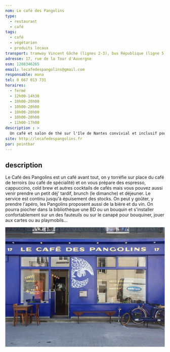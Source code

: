 ```yaml
---
nom: Le café des Pangolins
type: 
  - restaurant
  - café
tags:
  - café
  - végétarien
  - produits locaux
transport: tramway Vincent Gâche (lignes 2-3), bus République (ligne 5)
adresse: 17, rue de la Tour d'Auvergne
osm: 1208346265
email: lecafedespangolins@gmail.com
responsable: mona
tel: 0 667 013 731
horaires:
  - fermé
  - 12h00-14h30
  - 10h00-20h00
  - 10h00-20h00
  - 10h00-20h00
  - 10h00-20h00
  - 11h00-17h00
description : >
  Un café et salon de thé sur l'île de Nantes convivial et inclusif pour discuter ou travailler. Accueil très sympa, carte traditionnelle et végétarienne avec des produits excellents. Le café est torréfié sur place, les jus sont préssés et les desserts maisons. 
site: http://lecafedespangolins.fr
par: pointbar
---
```


## description

Le Café des Pangolins est un café avant tout, on y torréfie sur place du café de terroirs (ou café de spécialité) et on vous prépare des espresso, cappuccino, cold brew et autres cocktails de cafés mais vous pouvez aussi venir prendre un petit déj' tardif, brunch (le dimanche) et déjeuner. Le service est continu jusqu'à épuisement des stocks. On peut y goûter, y prendre l'apéro, les Pangolins proposent aussi de la bière et du vin. On pourra piocher dans la bibliothèque une BD ou un bouquin et s'installer confortablement sur un des fauteuils ou sur le canapé pour bouquiner, jouer aux cartes ou au playmobils... 

![Le café des Pangolins](./media/le-cafe-des-pangolins.jpg)
